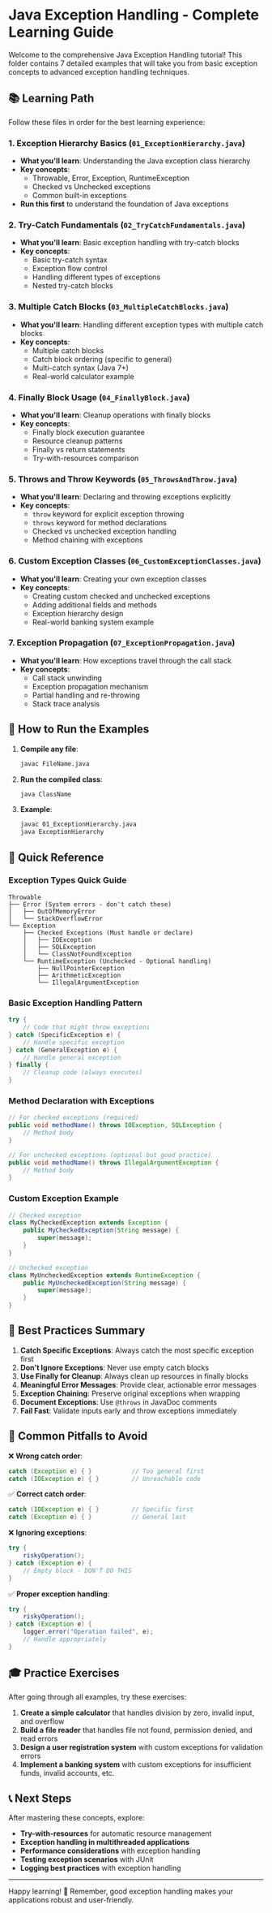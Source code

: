 # Java Exception Handling - Complete Learning Guide

Welcome to the comprehensive Java Exception Handling tutorial! This folder contains 7 detailed examples that will take you from basic exception concepts to advanced exception handling techniques.

## 📚 Learning Path

Follow these files in order for the best learning experience:

### 1. Exception Hierarchy Basics (`01_ExceptionHierarchy.java`)

- **What you'll learn**: Understanding the Java exception class hierarchy
- **Key concepts**:
  - Throwable, Error, Exception, RuntimeException
  - Checked vs Unchecked exceptions
  - Common built-in exceptions
- **Run this first** to understand the foundation of Java exceptions

### 2. Try-Catch Fundamentals (`02_TryCatchFundamentals.java`)

- **What you'll learn**: Basic exception handling with try-catch blocks
- **Key concepts**:
  - Basic try-catch syntax
  - Exception flow control
  - Handling different types of exceptions
  - Nested try-catch blocks

### 3. Multiple Catch Blocks (`03_MultipleCatchBlocks.java`)

- **What you'll learn**: Handling different exception types with multiple catch blocks
- **Key concepts**:
  - Multiple catch blocks
  - Catch block ordering (specific to general)
  - Multi-catch syntax (Java 7+)
  - Real-world calculator example

### 4. Finally Block Usage (`04_FinallyBlock.java`)

- **What you'll learn**: Cleanup operations with finally blocks
- **Key concepts**:
  - Finally block execution guarantee
  - Resource cleanup patterns
  - Finally vs return statements
  - Try-with-resources comparison

### 5. Throws and Throw Keywords (`05_ThrowsAndThrow.java`)

- **What you'll learn**: Declaring and throwing exceptions explicitly
- **Key concepts**:
  - `throw` keyword for explicit exception throwing
  - `throws` keyword for method declarations
  - Checked vs unchecked exception handling
  - Method chaining with exceptions

### 6. Custom Exception Classes (`06_CustomExceptionClasses.java`)

- **What you'll learn**: Creating your own exception classes
- **Key concepts**:
  - Creating custom checked and unchecked exceptions
  - Adding additional fields and methods
  - Exception hierarchy design
  - Real-world banking system example

### 7. Exception Propagation (`07_ExceptionPropagation.java`)

- **What you'll learn**: How exceptions travel through the call stack
- **Key concepts**:
  - Call stack unwinding
  - Exception propagation mechanism
  - Partial handling and re-throwing
  - Stack trace analysis

## 🚀 How to Run the Examples

1. **Compile any file**:

   ```bash
   javac FileName.java
   ```

2. **Run the compiled class**:

   ```bash
   java ClassName
   ```

3. **Example**:
   ```bash
   javac 01_ExceptionHierarchy.java
   java ExceptionHierarchy
   ```

## 🎯 Quick Reference

### Exception Types Quick Guide

```
Throwable
├── Error (System errors - don't catch these)
│   ├── OutOfMemoryError
│   └── StackOverflowError
└── Exception
    ├── Checked Exceptions (Must handle or declare)
    │   ├── IOException
    │   ├── SQLException
    │   └── ClassNotFoundException
    └── RuntimeException (Unchecked - Optional handling)
        ├── NullPointerException
        ├── ArithmeticException
        └── IllegalArgumentException
```

### Basic Exception Handling Pattern

```java
try {
    // Code that might throw exceptions
} catch (SpecificException e) {
    // Handle specific exception
} catch (GeneralException e) {
    // Handle general exception
} finally {
    // Cleanup code (always executes)
}
```

### Method Declaration with Exceptions

```java
// For checked exceptions (required)
public void methodName() throws IOException, SQLException {
    // Method body
}

// For unchecked exceptions (optional but good practice)
public void methodName() throws IllegalArgumentException {
    // Method body
}
```

### Custom Exception Example

```java
// Checked exception
class MyCheckedException extends Exception {
    public MyCheckedException(String message) {
        super(message);
    }
}

// Unchecked exception
class MyUncheckedException extends RuntimeException {
    public MyUncheckedException(String message) {
        super(message);
    }
}
```

## 📖 Best Practices Summary

1. **Catch Specific Exceptions**: Always catch the most specific exception first
2. **Don't Ignore Exceptions**: Never use empty catch blocks
3. **Use Finally for Cleanup**: Always clean up resources in finally blocks
4. **Meaningful Error Messages**: Provide clear, actionable error messages
5. **Exception Chaining**: Preserve original exceptions when wrapping
6. **Document Exceptions**: Use `@throws` in JavaDoc comments
7. **Fail Fast**: Validate inputs early and throw exceptions immediately

## 🔧 Common Pitfalls to Avoid

❌ **Wrong catch order**:

```java
catch (Exception e) { }           // Too general first
catch (IOException e) { }         // Unreachable code
```

✅ **Correct catch order**:

```java
catch (IOException e) { }         // Specific first
catch (Exception e) { }           // General last
```

❌ **Ignoring exceptions**:

```java
try {
    riskyOperation();
} catch (Exception e) {
    // Empty block - DON'T DO THIS
}
```

✅ **Proper exception handling**:

```java
try {
    riskyOperation();
} catch (Exception e) {
    logger.error("Operation failed", e);
    // Handle appropriately
}
```

## 🎓 Practice Exercises

After going through all examples, try these exercises:

1. **Create a simple calculator** that handles division by zero, invalid input, and overflow
2. **Build a file reader** that handles file not found, permission denied, and read errors
3. **Design a user registration system** with custom exceptions for validation errors
4. **Implement a banking system** with custom exceptions for insufficient funds, invalid accounts, etc.

## 📞 Next Steps

After mastering these concepts, explore:

- **Try-with-resources** for automatic resource management
- **Exception handling in multithreaded applications**
- **Performance considerations** with exception handling
- **Testing exception scenarios** with JUnit
- **Logging best practices** with exception handling

---

Happy learning! 🎉 Remember, good exception handling makes your applications robust and user-friendly.
